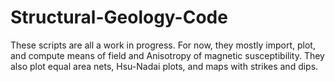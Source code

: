 # Structural-Geology-Code

These scripts are all a work in progress. For now, they mostly import, plot, and compute means of field and Anisotropy of magnetic susceptibility. They also plot equal area nets, Hsu-Nadai plots, and maps with strikes and dips.
